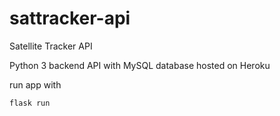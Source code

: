 # sattracker-api
Satellite Tracker API

Python 3 backend API with MySQL database hosted on Heroku

run app with
```
flask run
```

